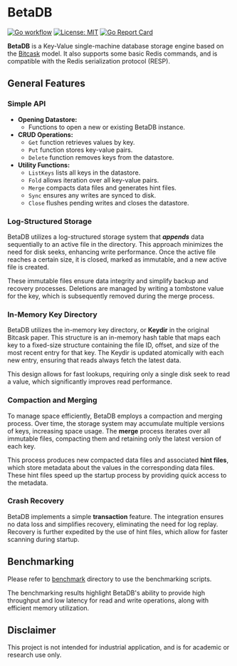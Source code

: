 # BetaDB

[![Go workflow](https://github.com/LiuShuoJiang/betadb/actions/workflows/go.yml/badge.svg)](https://github.com/LiuShuoJiang/betadb)
[![License: MIT](https://img.shields.io/badge/License-MIT-yellow.svg)](https://opensource.org/licenses/MIT)
[![Go Report Card](https://goreportcard.com/badge/github.com/LiuShuoJiang/betadb)](https://goreportcard.com/report/github.com/LiuShuoJiang/betadb)

**BetaDB** is a Key-Value single-machine database storage engine based on the [Bitcask](https://github.com/basho/bitcask) model.
It also supports some basic Redis commands, and is compatible with the Redis serialization protocol (RESP).

## General Features

### Simple API

- **Opening Datastore:**
    - Functions to open a new or existing BetaDB instance.
- **CRUD Operations:**
    - `Get` function retrieves values by key.
    - `Put` function stores key-value pairs.
    - `Delete` function removes keys from the datastore.
- **Utility Functions:**
    - `ListKeys` lists all keys in the datastore.
    - `Fold` allows iteration over all key-value pairs.
    - `Merge` compacts data files and generates hint files.
    - `Sync` ensures any writes are synced to disk.
    - `Close` flushes pending writes and closes the datastore.

### Log-Structured Storage

BetaDB utilizes a log-structured storage system that ***appends*** data sequentially to an active file in the directory.
This approach minimizes the need for disk seeks, enhancing write performance.
Once the active file reaches a certain size, it is closed, marked as immutable, and a new active file is created.

These immutable files ensure data integrity and simplify backup and recovery processes.
Deletions are managed by writing a tombstone value for the key, which is subsequently removed during the merge process.

### In-Memory Key Directory

BetaDB utilizes the in-memory key directory, or **Keydir** in the original Bitcask paper.
This structure is an in-memory hash table that maps each key to a fixed-size structure containing the file ID, offset,
and size of the most recent entry for that key.
The Keydir is updated atomically with each new entry, ensuring that reads always fetch the latest data.

This design allows for fast lookups, requiring only a single disk seek to read a value,
which significantly improves read performance.

### Compaction and Merging

To manage space efficiently, BetaDB employs a compaction and merging process.
Over time, the storage system may accumulate multiple versions of keys, increasing space usage.
The **merge** process iterates over all immutable files, compacting them and retaining only the latest version of each key.

This process produces new compacted data files and associated **hint files**,
which store metadata about the values in the corresponding data files.
These hint files speed up the startup process by providing quick access to the metadata.

### Crash Recovery

BetaDB implements a simple **transaction** feature. The integration ensures no data loss and simplifies recovery,
eliminating the need for log replay.
Recovery is further expedited by the use of hint files, which allow for faster scanning during startup.

## Benchmarking

Please refer to [benchmark](./benchmark) directory to use the benchmarking scripts.

The benchmarking results highlight BetaDB's ability to provide high throughput and low latency
for read and write operations, along with efficient memory utilization.

## Disclaimer

This project is not intended for industrial application, and is for academic or research use only.

